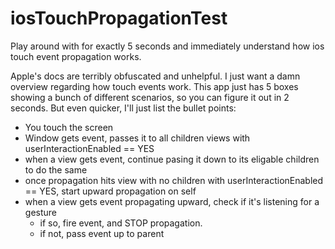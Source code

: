 iosTouchPropagationTest
=======================

Play around with for exactly 5 seconds and immediately understand how ios touch event propagation works.

Apple's docs are terribly obfuscated and unhelpful. I just want a damn overview regarding how touch events work. This app just has 5 boxes showing a bunch of different scenarios, so you can figure it out in 2 seconds. But even quicker, I'll just list the bullet points:

- You touch the screen
- Window gets event, passes it to all children views with userInteractionEnabled == YES
- when a view gets event, continue pasing it down to its eligable children to do the same
- once propagation hits view with no children with userInteractionEnabled == YES, start upward propagation on self
- when a view gets event propagating upward, check if it's listening for a gesture
  - if so, fire event, and STOP propagation.
  - if not, pass event up to parent
